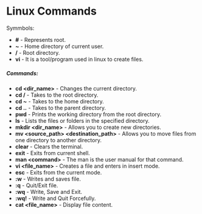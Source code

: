 # Linux Commands
Symmbols:
-	**#**	-	Represents root.
-	**~**	-	Home directory of current user.
-	**/**	-	Root directory.
-	**vi**	-	It is a tool/program used in linux to create files.

##### **Commands:**
-	**cd <dir_name>**	-	Changes the current directory.
-	**cd /**	-	Takes to the root directory.
-	**cd \~**	-	Takes to the home directory.
-	**cd ..**	-	Takes to the parent directory.
-	**pwd**		-	Prints the working directory from the root directory.
-	**ls**		-	Lists the files or folders in the specified directory.
-	**mkdir <dir_name>**	-	Allows you to create new directories.
-	**mv <source_path> <destination_path>**		-	Allows you to move files from one directory to another directory.
-	**clear**	-	Clears the terminal.
-	**exit**	-	Exits from current shell.
-	**man \<command>**	-	The man <command> is the user manual for that command.
-	**vi <file_name>**	-	Creates a file and enters in insert mode.
-	**esc**		-	Exits from the current mode.
-	**:w**	-	Writes and saves file.
-	**:q**	-	Quit/Exit file.
-	**:wq**	-	Write, Save and Exit.
-	**:wq!**	-	Write and Quit Forcefully.
-	**cat <file_name>**		-	Display file content.
